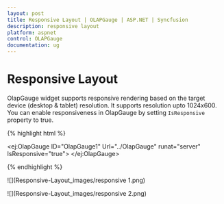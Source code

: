 ```yaml
---
layout: post
title: Responsive Layout | OLAPGauge | ASP.NET | Syncfusion
description: responsive layout
platform: aspnet
control: OLAPGauge
documentation: ug
---
```


# Responsive Layout

OlapGauge widget supports responsive rendering based on the target device (desktop & tablet) resolution. It supports resolution upto 1024x600. You can enable responsiveness in OlapGauge by setting `IsResponsive` property to true.

{% highlight html %}

<ej:OlapGauge ID="OlapGauge1" Url="../OlapGauge" runat="server" IsResponsive="true">
</ej:OlapGauge>

{% endhighlight %}

![](Responsive-Layout_images/responsive 1.png) 

![](Responsive-Layout_images/responsive 2.png) 

